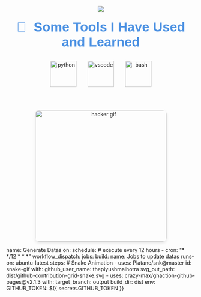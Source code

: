 <p align="center">
  <img src="https://capsule-render.vercel.app/api?text=Eyooo!🌊&animation=fadeIn&type=waving&color=gradient&height=120" />
</p>

<h2 align="center" style="font-family: 'Arial', sans-serif; color: #4A90E2; font-size: 2.5em; margin-top: 20px;">
  🚀 &nbsp;Some Tools I Have Used and Learned
</h2>

<div align="center" style="display: flex; justify-content: center; gap: 30px; margin-top: 30px; animation: fadeIn 2s;">
  <img src="https://cdn.jsdelivr.net/gh/devicons/devicon/icons/python/python-original.svg" alt="python" width="70" height="70" style="transition: transform 0.3s;">
  <img src="https://cdn.jsdelivr.net/gh/devicons/devicon/icons/vscode/vscode-original.svg" alt="vscode" width="70" height="70" style="transition: transform 0.3s;">
  <img src="https://cdn.jsdelivr.net/gh/devicons/devicon/icons/bash/bash-original.svg" alt="bash" width="70" height="70" style="transition: transform 0.3s;">
</div>

<br><br>

<p align="center">
  <img src="https://camo.githubusercontent.com/ff1d4eb768b74fa335491dd8a7e87d95017665c1570e5a8828fddfdb728da450/68747470733a2f2f63617073756c652d72656e6465722e76657263656c2e6170702f6170693f747970653d776176696e6726636f6c6f723d6772616469656e74266865696768743d3130302673656374696f6e3d666f6f746572" alt="hacker gif" width="350" height="auto" style="border-radius: 10px; box-shadow: 0 4px 8px rgba(0, 0, 0, 0.1);">
</p>
name: Generate Datas
on:
  schedule: # execute every 12 hours
    - cron: "* */12 * * *"
  workflow_dispatch:
jobs:
  build:
    name: Jobs to update datas
    runs-on: ubuntu-latest
    steps:
      # Snake Animation
      - uses: Platane/snk@master
        id: snake-gif
with:
          github_user_name: thepiyushmalhotra
          svg_out_path: dist/github-contribution-grid-snake.svg
      - uses: crazy-max/ghaction-github-pages@v2.1.3
        with:
          target_branch: output
          build_dir: dist
        env:
          GITHUB_TOKEN: ${{ secrets.GITHUB_TOKEN }}
